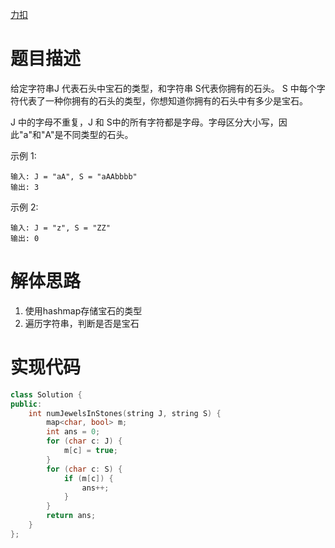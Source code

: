 [力扣](https://leetcode-cn.com/problems/jewels-and-stones/)

# 题目描述

给定字符串J 代表石头中宝石的类型，和字符串 S代表你拥有的石头。 S 中每个字符代表了一种你拥有的石头的类型，你想知道你拥有的石头中有多少是宝石。

J 中的字母不重复，J 和 S中的所有字符都是字母。字母区分大小写，因此"a"和"A"是不同类型的石头。

示例 1:

```
输入: J = "aA", S = "aAAbbbb"
输出: 3
```

示例 2:

```
输入: J = "z", S = "ZZ"
输出: 0
```

# 解体思路

1. 使用hashmap存储宝石的类型
2. 遍历字符串，判断是否是宝石

# 实现代码

```cpp
class Solution {
public:
    int numJewelsInStones(string J, string S) {
        map<char, bool> m;
        int ans = 0;
        for (char c: J) {
            m[c] = true;
        }
        for (char c: S) {
            if (m[c]) {
                ans++;
            }
        }
        return ans;
    }
};
```
